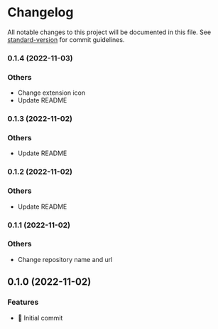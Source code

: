 # Changelog

All notable changes to this project will be documented in this file. See [standard-version](https://github.com/conventional-changelog/standard-version) for commit guidelines.

### 0.1.4 (2022-11-03)

### Others

* Change extension icon
* Update README

### 0.1.3 (2022-11-02)

### Others

* Update README

### 0.1.2 (2022-11-02)

### Others

* Update README

### 0.1.1 (2022-11-02)

### Others

* Change repository name and url

## 0.1.0 (2022-11-02)

### Features

* 🎉 Initial commit
